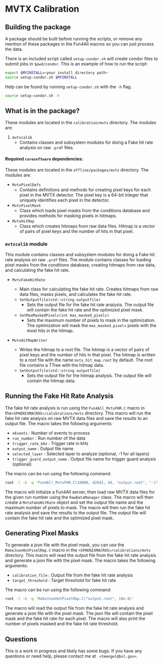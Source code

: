 # MVTX Calibration

## Building the package

A package should be built before running the scripts, or remove any mention of these packages in the Fun4All macros so you can just process the data. 

There is an included script called `setup-condor.sh` will create condor files to submit jobs in `$pwd/condor`. This is an example of how to run the script:

```bash
export $MYINSTALL=<your install directory path>
source setup-condor.sh $MYINSTALL
```
Help can be found by running `setup-condor.sh` with the `-h` flag.
```bash
source setup-condor.sh -h
```

## What is in the package?

These modules are located in the `calibration/mvtx` directory. The modules are:

1. `mvtxcalib`
	- Contains classes and subsystem modules for doing a Fake hit rate analysis on raw `.prdf` files.

#### Required `coresoftware` dependencies:

These modules are located in the `offline/packages/mvtx` directory. The modules are:

- `MvtxPixelDefs`
	- Contains definitions and methods for creating pixel keys for each pixel in the MVTX detector. The pixel key is a 64-bit integer that uniquely identifies each pixel in the detector.
- `MvtxPixelMask`
	- Class which loads pixel masks from the conditions database and provides methods for masking pixels in hitmaps.
- `MvtxHitMap`
	- Class which creates hitmaps from raw data files. Hitmap is a vector of pairs of pixel keys and the number of hits in that pixel.


### `mvtxcalib` module

This module contains classes and subsystem modules for doing a Fake hit rate analysis on raw `.prdf` files. The module contains classes for loading pixel masks from the conditions database, creating hitmaps from raw data, and calculating the fake hit rate. 

- `MvtxFakeHitRate`
	- Main class for calculating the fake hit rate. Creates hitmaps from raw data files, masks pixels, and calculates the fake hit rate.
	- `SetOutputfile(std::string outputfile)`
		- Sets the output file for the fake hit rate analysis. The output file will contain the fake hit rate and the optimized pixel mask.
	- `SetMaxMaskedPixels(int max_masked_pixels)`
		- Sets the maximum number of pixels to mask in the optimization. The optimization will mask the `max_masked_pixels` pixels with the most hits in the hitmap.

- `MvtxHitMapWriter`
	- Writes the hitmap to a root file. The hitmap is a vector of pairs of pixel keys and the number of hits in that pixel. The hitmap is written to a root file with the name `mvtx_hit_map.root` by default. The root file contains a TTree with the hitmap data.
	- `SetOutputfile(std::string outputfile)`
		- Sets the output file for the hitmap analysis. The output file will contain the hitmap data.

## Running the Fake Hit Rate Analysis

The fake hit rate analysis is run using the `Fun4All_MvtxFHR.C` macro in the`<SPHENIXMACROS>/calibrations/mvtx` directory. This macro will run the fake hit rate analysis on raw MVTX data files and save the results to an output file. The macro takes the following arguments:
	
- `nEvents` : Number of events to process
- `run_number` : Run number of the data
- `trigger_rate_kHz` : Trigger rate in kHz
- `output_name` : Output file name
- `selected_layer` : Selected layer to analyze (optional, -1 for all layers)
- `trigger_guard_output_name` : Output file name for trigger guard analysis (optional) 

The macro can be run using the following command:

```bash
root -l -b -q 'Fun4All_MvtxFHR.C(10000, 42641, 44, "output.root", "-1", "trigger_guard_output.root")'
```

The macro will initialze a Fun4All server,  then load raw MVTX data files for the given run number using the `RawDataManager` class. The macro will then create a `MvtxFakeHitRate` object and set the output file name and the maximum number of pixels to mask. The macro will then run the fake hit rate analysis and save the results to the output file. The output file will contain the fake hit rate and the optimized pixel mask.

## Generating Pixel Masks

To generate a json file with the pixel mask, you can use the `MakeJsonHotPixelMap.C` macro in the `<SPHENIXMACROS>/calibrations/mvtx` directory. This macro will read the output file from the fake hit rate analysis and generate a json file with the pixel mask. The macro takes the following arguments:

- `calibration_file` : Output file from the fake hit rate analysis
- `target_threshold` : Target threshold for fake hit rate

The macro can be run using the following command:

```bash
root -l -b -q 'MakeJsonHotPixelMap.C("output.root", 10e-8)'
```

The macro will read the output file from the fake hit rate analysis and generate a json file with the pixel mask. The json file will contain the pixel mask and the fake hit rate for each pixel. The macro will also print the number of pixels masked and the fake hit rate threshold.


## Questions

This is a work in progress and likely has some bugs. If you have any questions or need help, please contact me at
` <tmengel@bnl.gov>`.
```



